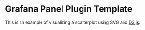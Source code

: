 # Grafana Panel Plugin Template

This is an example of visualizing a scatterplot using SVG and [D3.js](https://d3js.org/).
